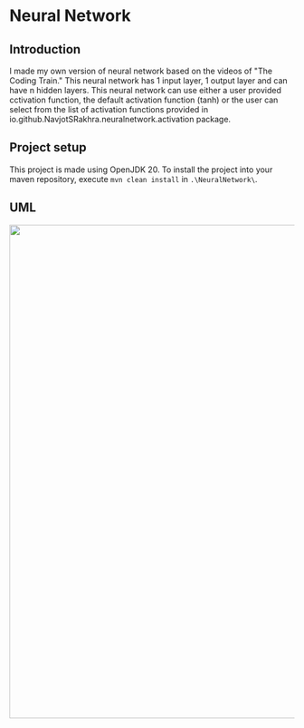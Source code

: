 # Neural Network

## Introduction

I made my own version of neural network based on the videos of "The Coding Train."
This neural network has 1 input layer, 1 output layer and can have n hidden layers.
This neural network can use either a user provided cctivation function, the default
activation function (tanh) or the user can select from the list of activation functions
provided in io.github.NavjotSRakhra.neuralnetwork.activation package.

## Project setup

This project is made using OpenJDK 20. To install the project into your maven repository,
execute `mvn clean install` in `.\NeuralNetwork\`.

## UML

<img height="871.1538461419" src="D:\Java Projects\NeuralNetwork\resources\UML.png" width="825"/>


